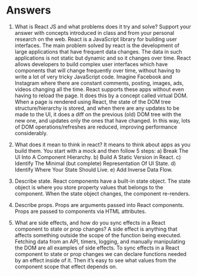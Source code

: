 # Answers

1) What is React JS and what problems does it try and solve? Support your answer with concepts introduced in class and from your personal research on the web.
React is a JavaScript library for building user interfaces. The main problem solved by react is the development of large applications that have frequent data changes. The data in such applications is not static but dynamic and so it changes over time.
React allows developers to build complex user interfaces which have components that will change frequently over time, without having to write a lot of very tricky JavaScript code. Imagine Facebook and Instagram where there are constant comments, posting, images, ads, videos changing all the time.
React supports these apps without even having to reload the page. It does this by a concept called virtual DOM. When a page is rendered using React, the state of the DOM tree structure/hierarchy is stored, and when there are any updates to be made to the UI, it does a diff on the previous (old) DOM tree with the new one, 
and updates only the ones that have changed. In this way, lots of DOM operations/refreshes are reduced, improving performance considerably.

2) What does it mean to think in react?
It means to think about apps as you build them. You start with a mock and then follow 5 steps:
a) Break The UI Into A Component Hierarchy.
b) Build A Static Version in React.
c) Identify The Minimal (but complete) Representation Of UI State.
d) Identify Where Your State Should Live.
e) Add Inverse Data Flow.

3) Describe state.
React components have a built-in state object. The state object is where you store property values that belongs to the component. When the state object changes, the component re-renders.

4) Describe props.
Props are arguments passed into React components. Props are passed to components via HTML attributes.

5) What are side effects, and how do you sync effects in a React component to state or prop changes?
A side effect is anything that affects something outside the scope of the function being executed. Fetching data from an API, timers, logging, and manually manipulating the DOM are all examples of side effects.
To sync effects in a React component to state or prop changes we can declare functions needed by an effect inside of it. Then it’s easy to see what values from the component scope that effect depends on.